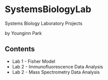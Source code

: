 # SystemsBiologyLab
 Systems Biology Laboratory Projects

by Younginn Park
## Contents
- Lab 1 - Fisher Model
- Lab 2 - Immunofluorescence Data Analysis
- Lab 2 - Mass Spectrometry Data Analysis
